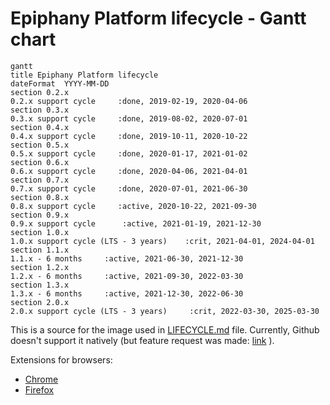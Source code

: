 # Epiphany Platform lifecycle - Gantt chart

```mermaid
gantt
title Epiphany Platform lifecycle
dateFormat  YYYY-MM-DD
section 0.2.x
0.2.x support cycle     :done, 2019-02-19, 2020-04-06
section 0.3.x
0.3.x support cycle     :done, 2019-08-02, 2020-07-01
section 0.4.x
0.4.x support cycle     :done, 2019-10-11, 2020-10-22
section 0.5.x
0.5.x support cycle     :done, 2020-01-17, 2021-01-02
section 0.6.x
0.6.x support cycle     :done, 2020-04-06, 2021-04-01
section 0.7.x
0.7.x support cycle     :done, 2020-07-01, 2021-06-30
section 0.8.x
0.8.x support cycle     :active, 2020-10-22, 2021-09-30
section 0.9.x
0.9.x support cycle      :active, 2021-01-19, 2021-12-30
section 1.0.x
1.0.x support cycle (LTS - 3 years)    :crit, 2021-04-01, 2024-04-01
section 1.1.x
1.1.x - 6 months     :active, 2021-06-30, 2021-12-30
section 1.2.x
1.2.x - 6 months     :active, 2021-09-30, 2022-03-30
section 1.3.x
1.3.x - 6 months     :active, 2021-12-30, 2022-06-30
section 2.0.x
2.0.x support cycle (LTS - 3 years)     :crit, 2022-03-30, 2025-03-30
```

This is a source for the image used in [LIFECYCLE.md](LIFECYCLE.md) file.
Currently, Github doesn't support it natively (but feature request was made: [link](https://github.community/t/feature-request-support-mermaid-markdown-graph-diagrams-in-md-files/1922) ).

Extensions for browsers:
- [Chrome](https://chrome.google.com/webstore/detail/github-%2B-mermaid/goiiopgdnkogdbjmncgedmgpoajilohe)
- [Firefox](https://addons.mozilla.org/en-US/firefox/addon/github-mermaid)